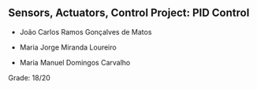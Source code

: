## Sensors, Actuators, Control Project: PID Control

* João Carlos Ramos Gonçalves de Matos

* Maria Jorge Miranda Loureiro

* Maria Manuel Domingos Carvalho

Grade: 18/20
